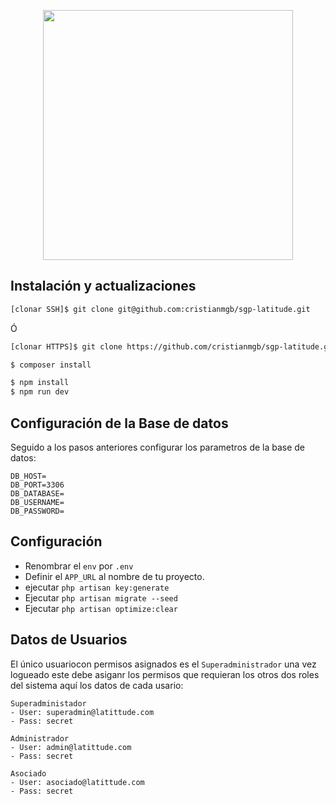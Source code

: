 <p align="center">
	<a href="https://lattitude.co/" target="_blank">
		<img src="https://mlcrrsavqvrs.i.optimole.com/1gxDIR8--KmHYQzM/w:auto/h:auto/q:82/https://lattitude.co/contenido/wp-content/uploads/2020/06/logo.svg" width="400">
	</a>
</p>

## Instalación y actualizaciones

```bash
[clonar SSH]$ git clone git@github.com:cristianmgb/sgp-latitude.git
```
Ó
```bash
[clonar HTTPS]$ git clone https://github.com/cristianmgb/sgp-latitude.git
```
```bash
$ composer install
```
```bash
$ npm install
$ npm run dev
```
## Configuración de la Base de datos

Seguido a los pasos anteriores configurar los parametros de la base de datos:

```
DB_HOST=
DB_PORT=3306
DB_DATABASE=
DB_USERNAME=
DB_PASSWORD=

```

## Configuración

- Renombrar el `env` por `.env`
- Definir el `APP_URL` al nombre de tu proyecto.
- ejecutar `php artisan key:generate`
- Ejecutar `php artisan migrate --seed`
- Ejecutar `php artisan optimize:clear`

## Datos de Usuarios

El único usuariocon permisos asignados es el `Superadministrador` una vez logueado este debe asiganr los permisos que requieran los otros dos roles del sistema aquí los datos de cada usario:

```
Superadministador
- User: superadmin@latittude.com
- Pass: secret

Administrador
- User: admin@latittude.com
- Pass: secret

Asociado
- User: asociado@latittude.com
- Pass: secret

```